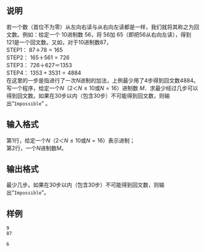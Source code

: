 <h2>说明</h2>

若一个数（首位不为零）从左向右读与从右向左读都是一样，我们就将其称之为回文数。例如：给定一个 $10$进制数 $56$，将 $56$加 $65$（即把$56$从右向左读），得到 $121$是一个回文数。又如，对于$10$进制数$87$，<br />
STEP1： $87＋78= 165$<br />
STEP2： $165＋561= 726$<br />
STEP3： $726＋627＝1353$<br />
STEP4： $1353+3531=4884$<br />
在这里的一步是指进行了一次$N$进制的加法，上例最少用了$4$步得到回文数$4884$。<br />
写一个程序，给定一个$N$（$2 ＜ N \le 10$或$N=16$）进制数 $M$．求最少经过几步可以得到回文数。如果在$30$步以内（包含$30$步）不可能得到回文数，则输出“<code>Impossible</code>” 。
<h2>输入格式</h2>

第1行，给定一个$N$（$2＜ N≤10$或$N=16$）表示进制；<br>第2行，一个$N$进制数$M$。

<h2>输出格式</h2>

最少几步。如果在$30$步以内（包含$30$步）不可能得到回文数，则输出“<code>Impossible</code>”。

<h2>样例</h2>
<pre><code class="language-input1">9
87</code></pre><pre><code class="language-output1">6</code></pre>
